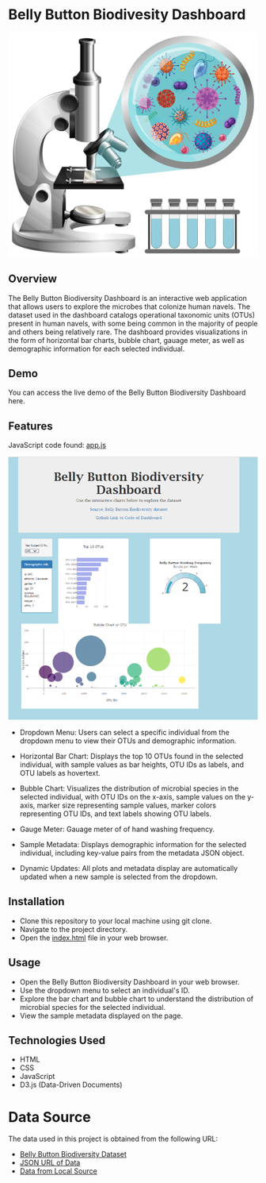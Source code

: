 # Belly Button Biodivesity Dashboard

![Bacteria](Code/data/dhsd_4z2h_230203.jpg)

## Overview
The Belly Button Biodiversity Dashboard is an interactive web application that allows users to explore the microbes that colonize human navels. The dataset used in the dashboard catalogs operational taxonomic units (OTUs) present in human navels, with some being common in the majority of people and others being relatively rare. The dashboard provides visualizations in the form of horizontal bar charts, bubble chart, gauage meter, as well as demographic information for each selected individual.

##  Demo
You can access the live demo of the Belly Button Biodiversity Dashboard here.

## Features
JavaScript code found: [app.js](Code/static/js/app.js)

![Webpage](Code/data/webpage.PNG)
* Dropdown Menu: Users can select a specific individual from the dropdown menu to view their OTUs and demographic information.

* Horizontal Bar Chart: Displays the top 10 OTUs found in the selected individual, with sample values as bar heights, OTU IDs as labels, and OTU labels as hovertext.

* Bubble Chart: Visualizes the distribution of microbial species in the selected individual, with OTU IDs on the x-axis, sample values on the y-axis, marker size representing sample values, marker colors representing OTU IDs, and text labels showing OTU labels.

* Gauge Meter: Gauage meter of of hand washing frequency. 

* Sample Metadata: Displays demographic information for the selected individual, including key-value pairs from the metadata JSON object.

* Dynamic Updates: All plots and metadata display are automatically updated when a new sample is selected from the dropdown.

## Installation
* Clone this repository to your local machine using git clone.
* Navigate to the project directory.
* Open the [index.html](Code/index.html) file in your web browser.
## Usage
* Open the Belly Button Biodiversity Dashboard in your web browser.
* Use the dropdown menu to select an individual's ID.
* Explore the bar chart and bubble chart to understand the distribution of microbial species for the selected individual.
* View the sample metadata displayed on the page.
## Technologies Used
* HTML
* CSS
* JavaScript
* D3.js (Data-Driven Documents)
# Data Source
The data used in this project is obtained from the following URL: 
* [Belly Button Biodiversity Dataset](http://robdunnlab.com/projects/belly-button-biodiversity/ )
* [JSON URL of Data](https://2u-data-curriculum-team.s3.amazonaws.com/dataviz-classroom/v1.1/14-Interactive-Web-Visualizations/02-Homework/samples.json)
* [Data from Local Source](Code/data/samples.json)

